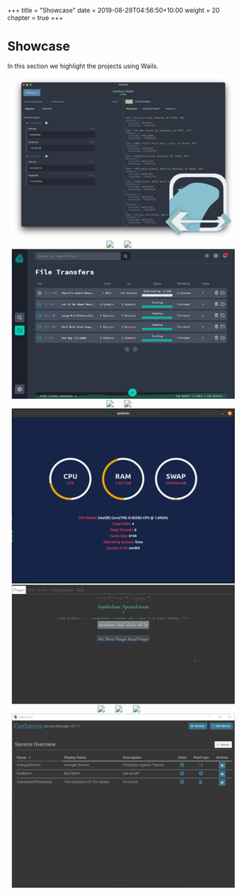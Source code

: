 +++
title = "Showcase"
date = 2019-08-29T04:56:50+10:00
weight = 20
chapter = true
+++

# Showcase

In this section we highlight the projects using Wails.

<p style="text-align: center">
   <a style="width: 50%; padding: 10px;" href='wombat/'><img src="wombat/screenshot.png"/></a>
   <a style="width: 50%; padding: 10px;" href='wally/'><img src="wally/wally.png"/></a>
   <a style="width: 50%; padding: 10px;" href='molly-wallet/'><img src="molly-wallet/mollywallet.png"/></a>
   <a style="width: 50%; padding: 10px;" href='surge/'><img src="surge/surge.png"/></a>
   <a style="width: 50%; padding: 10px;" href='portfall/'><img src="portfall/portfall-demo.gif"/></a>
   <a style="width: 50%; padding: 10px;" href='optimus/'><img src="optimus/optimus_screenshot_editor--1200x742.png"/></a>
   <a style="width: 50%; padding: 10px;" href='cpuRoller/'><img src="cpuRoller/sample.png"/></a>
   <a style="width: 50%; padding: 10px;" href='lacap/'><img src="lacap/screenshot.jpg"/></a>
   <a style="width: 50%; padding: 10px;" href='tuxedo-keyboard-ui/'><img src="tuxedo-keyboard-ui/screenshot.png"/></a>
   <a style="width: 50%; padding: 10px;" href='restoric/'><img src="restoric/restoric.gif"/></a>
   <a style="width: 50%; padding: 10px;" href='driving-school/'><img src="driving-school/screenshot.png"/></a>
   <a style="width: 50%; padding: 10px;" href='cerberus-sm/'><img src="cerberus-sm/screenshot.png"/></a>
</p>
